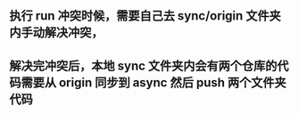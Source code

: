 ## 执行 run 冲突时候，需要自己去 sync/origin 文件夹内手动解决冲突，
## 解决完冲突后，本地 sync 文件夹内会有两个仓库的代码需要从 origin 同步到 async 然后 push 两个文件夹代码